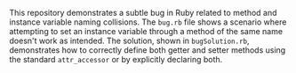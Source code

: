 This repository demonstrates a subtle bug in Ruby related to method and instance variable naming collisions.  The `bug.rb` file shows a scenario where attempting to set an instance variable through a method of the same name doesn't work as intended. The solution, shown in `bugSolution.rb`, demonstrates how to correctly define both getter and setter methods using the standard `attr_accessor` or by explicitly declaring both.
